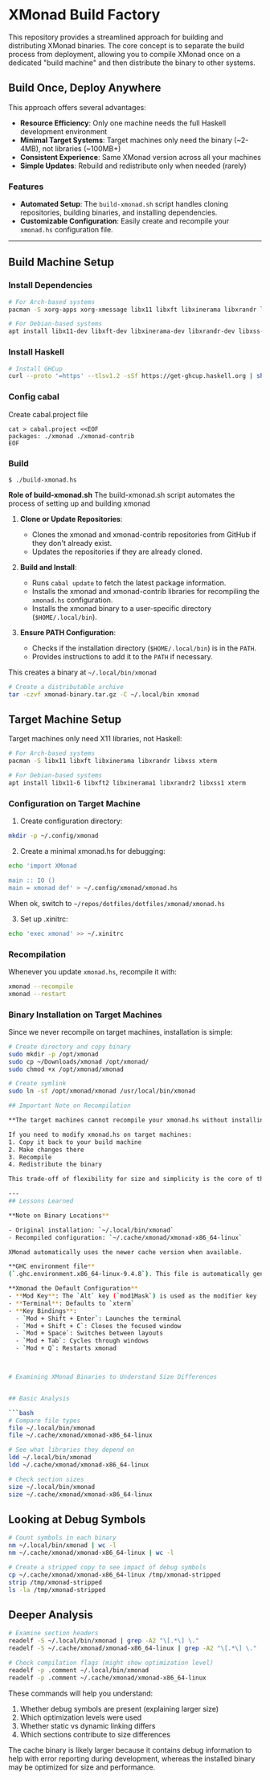# XMonad Build Factory

This repository provides a streamlined approach for building and distributing XMonad binaries. The core concept is to separate the build process from deployment, allowing you to compile XMonad once on a dedicated "build machine" and then distribute the binary to other systems.

## Build Once, Deploy Anywhere

This approach offers several advantages:
- **Resource Efficiency**: Only one machine needs the full Haskell development environment
- **Minimal Target Systems**: Target machines only need the binary (~2-4MB), not libraries (~100MB+)
- **Consistent Experience**: Same XMonad version across all your machines
- **Simple Updates**: Rebuild and redistribute only when needed (rarely)


### Features
- **Automated Setup**: The `build-xmonad.sh` script handles cloning repositories, building binaries, and installing dependencies.
- **Customizable Configuration**: Easily create and recompile your `xmonad.hs` configuration file.


---

## Build Machine Setup

### Install Dependencies
```bash
# For Arch-based systems
pacman -S xorg-apps xorg-xmessage libx11 libxft libxinerama libxrandr libxss pkgconf xterm

# For Debian-based systems
apt install libx11-dev libxft-dev libxinerama-dev libxrandr-dev libxss-dev pkg-config xterm
```

### Install Haskell
```bash
# Install GHCup
curl --proto '=https' --tlsv1.2 -sSf https://get-ghcup.haskell.org | sh
```

### Config cabal
Create cabal.project file
```
cat > cabal.project <<EOF
packages: ./xmonad ./xmonad-contrib
EOF
```

### Build
```
$ ./build-xmonad.hs
```
**Role of build-xmonad.sh**
The build-xmonad.sh script automates the process of setting up and building xmonad

1. **Clone or Update Repositories**:
   - Clones the xmonad and xmonad-contrib repositories from GitHub if they don't already exist.
   - Updates the repositories if they are already cloned.

2. **Build and Install**:
   - Runs `cabal update` to fetch the latest package information.
   - Installs the xmonad and xmonad-contrib libraries for recompiling the `xmonad.hs` configuration.
   - Installs the xmonad binary to a user-specific directory (`$HOME/.local/bin`).

3. **Ensure PATH Configuration**:
   - Checks if the installation directory (`$HOME/.local/bin`) is in the `PATH`.
   - Provides instructions to add it to the `PATH` if necessary.

This creates a binary at `~/.local/bin/xmonad`

```bash
# Create a distributable archive
tar -czvf xmonad-binary.tar.gz -C ~/.local/bin xmonad
```

## Target Machine Setup

Target machines only need X11 libraries, not Haskell:

```bash
# For Arch-based systems
pacman -S libx11 libxft libxinerama libxrandr libxss xterm

# For Debian-based systems
apt install libx11-6 libxft2 libxinerama1 libxrandr2 libxss1 xterm
```

### Configuration on Target Machine

1. Create configuration directory:
```bash
mkdir -p ~/.config/xmonad
```

2. Create a minimal xmonad.hs for debugging:
```bash
echo 'import XMonad

main :: IO ()
main = xmonad def' > ~/.config/xmonad/xmonad.hs
```
When ok, switch to ```~/repos/dotfiles/dotfiles/xmonad/xmonad.hs```

3. Set up .xinitrc:
```bash
echo 'exec xmonad' >> ~/.xinitrc
```

### Recompilation
Whenever you update `xmonad.hs`, recompile it with:

```bash
xmonad --recompile
xmonad --restart
```

### Binary Installation on Target Machines

Since we never recompile on target machines, installation is simple:

```bash
# Create directory and copy binary
sudo mkdir -p /opt/xmonad
sudo cp ~/Downloads/xmonad /opt/xmonad/
sudo chmod +x /opt/xmonad/xmonad

# Create symlink
sudo ln -sf /opt/xmonad/xmonad /usr/local/bin/xmonad

## Important Note on Recompilation

**The target machines cannot recompile your xmonad.hs without installing the libraries.**

If you need to modify xmonad.hs on target machines:
1. Copy it back to your build machine
2. Make changes there
3. Recompile
4. Redistribute the binary

This trade-off of flexibility for size and simplicity is the core of the "build factory" approach.

---
## Lessons Learned

**Note on Binary Locations**

- Original installation: `~/.local/bin/xmonad`
- Recompiled configuration: `~/.cache/xmonad/xmonad-x86_64-linux`

XMonad automatically uses the newer cache version when available.

**GHC environment file**
(`.ghc.environment.x86_64-linux-9.4.8`). This file is automatically generated by `cabal` when you use the `--package-env` option, and it defines the package environment for GHC (the Haskell compiler)

**Xmonad the Default Configuration**
- **Mod Key**: The `Alt` key (`mod1Mask`) is used as the modifier key
- **Terminal**: Defaults to `xterm`
- **Key Bindings**:
  - `Mod + Shift + Enter`: Launches the terminal
  - `Mod + Shift + C`: Closes the focused window
  - `Mod + Space`: Switches between layouts
  - `Mod + Tab`: Cycles through windows
  - `Mod + Q`: Restarts xmonad



# Examining XMonad Binaries to Understand Size Differences


## Basic Analysis

```bash
# Compare file types
file ~/.local/bin/xmonad
file ~/.cache/xmonad/xmonad-x86_64-linux

# See what libraries they depend on
ldd ~/.local/bin/xmonad
ldd ~/.cache/xmonad/xmonad-x86_64-linux

# Check section sizes
size ~/.local/bin/xmonad
size ~/.cache/xmonad/xmonad-x86_64-linux
```

## Looking at Debug Symbols

```bash
# Count symbols in each binary
nm ~/.local/bin/xmonad | wc -l
nm ~/.cache/xmonad/xmonad-x86_64-linux | wc -l

# Create a stripped copy to see impact of debug symbols
cp ~/.cache/xmonad/xmonad-x86_64-linux /tmp/xmonad-stripped
strip /tmp/xmonad-stripped
ls -la /tmp/xmonad-stripped
```

## Deeper Analysis

```bash
# Examine section headers
readelf -S ~/.local/bin/xmonad | grep -A2 "\[.*\] \."
readelf -S ~/.cache/xmonad/xmonad-x86_64-linux | grep -A2 "\[.*\] \."

# Check compilation flags (might show optimization level)
readelf -p .comment ~/.local/bin/xmonad
readelf -p .comment ~/.cache/xmonad/xmonad-x86_64-linux
```

These commands will help you understand:
1. Whether debug symbols are present (explaining larger size)
2. Which optimization levels were used 
3. Whether static vs dynamic linking differs
4. Which sections contribute to size differences

The cache binary is likely larger because it contains debug information to help with error reporting during development, whereas the installed binary may be optimized for size and performance.